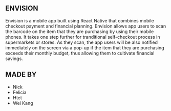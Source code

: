 ENVISION
---------
Envision is a mobile app built using React Native that combines mobile checkout payment and financial planning. Envision allows app users to scan the barcode on the item that they are purchasing by using their mobile phones. It takes one step further for tranditional self-checkout process in supermarkets or stores. As they scan, the app users will be also notified immediately on the screen via a pop-up if the item that they are purchasing exceeds their monthly budget, thus allowing them to cultivate financial savings. 

MADE BY
--------
- Nick
- Felicia
- Htet
- Wei Kang
